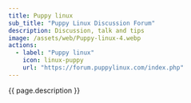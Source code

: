 ```yaml
---
title: Puppy linux
sub_title: "Puppy Linux Discussion Forum"
description: Discussion, talk and tips
image: /assets/web/Puppy-linux-4.webp
actions:
  - label: "Puppy linux"
    icon: linux-puppy
    url: "https://forum.puppylinux.com/index.php"    
---
```

{{ page.description }}
